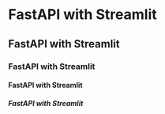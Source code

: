 # FastAPI with Streamlit
## FastAPI with Streamlit
### FastAPI with Streamlit
#### FastAPI with Streamlit
##### FastAPI with Streamlit